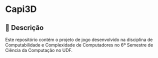 # Capi3D

## 📜 Descrição
Este repositório contém o projeto de jogo desenvolvido na disciplina de Computabilidade e Complexidade de Computadores no 6º Semestre de Ciência da Computação no UDF.
